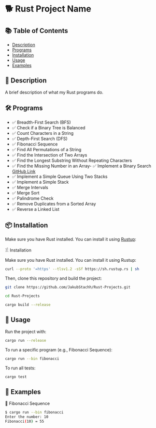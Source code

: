 # 🐕 Rust Project Name


## 📚 Table of Contents
- [Description](#-description)
- [Programs](#-programs)
- [Installation](#-installation)
- [Usage](#-usage)
- [Examples](#-examples)

## 📌 Description
A brief description of what my Rust programs do.

## 🛠 Programs
- ✅ Breadth-First Search (BFS)
- ✅ Check if a Binary Tree is Balanced
- ✅ Count Characters in a String
- ✅ Depth-First Search (DFS)
- ✅ Fibonacci Sequence
- ✅ Find All Permutations of a String
- ✅ Find the Intersection of Two Arrays
- ✅ Find the Longest Substring Without Repeating Characters
- ✅ Find the Missing Number in an Array- ✅ Implement a Binary Search [GitHub Link](https://github.com/JakubStachh/Rust-Projects/tree/main/Rust%20Projects/Implement%20a%20Binary%20Search)
- ✅ Implement a Simple Queue Using Two Stacks
- ✅ Implement a Simple Stack
- ✅ Merge Intervals
- ✅ Merge Sort
- ✅ Palindrome Check
- ✅ Remove Duplicates from a Sorted Array
- ✅ Reverse a Linked List

## 📦 Installation
Make sure you have Rust installed. You can install it using [Rustup](https://rustup.rs/):

𓀃 Installation

Make sure you have Rust installed. You can install it using Rustup:
```sh
curl --proto '=https' --tlsv1.2 -sSf https://sh.rustup.rs | sh
```
Then, clone this repository and build the project:
```sh
git clone https://github.com/JakubStachh/Rust-Projects.git
```
```sh
cd Rust-Projects
```
```sh
cargo build --release
```
## 🚀 Usage

Run the project with:
```sh
cargo run --release
```
To run a specific program (e.g., Fibonacci Sequence):
```sh
cargo run --bin fibonacci
```
To run all tests:
```sh
cargo test 
```
## 🐜 Examples

📌 Fibonacci Sequence
```sh
$ cargo run --bin fibonacci
Enter the number: 10
Fibonacci(10) = 55
```
